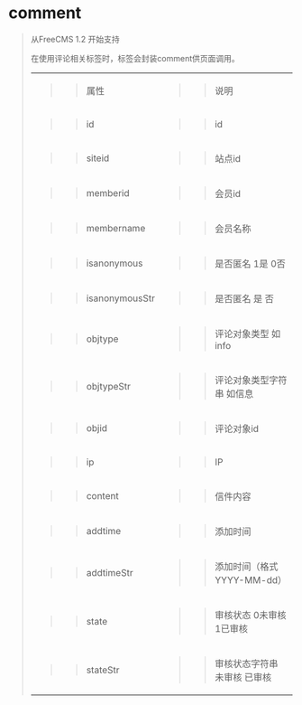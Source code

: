 # comment #
<p>
<blockquote></p>
<p>
</blockquote><blockquote>从FreeCMS 1.2 开始支持</p>
<p>
在使用评论相关标签时，标签会封装<span>comment</span><span>供页面调用。</span></p>
<table>
<tbody>
<blockquote><tr>
<blockquote><td>
<blockquote><p>
<blockquote><span>属性</span></p>
</blockquote></blockquote></td>
<td>
<blockquote><p>
<blockquote><span>说明</span></p>
</blockquote></blockquote></td>
</blockquote></tr>
<tr>
<blockquote><td>
<blockquote><p>
<blockquote><span>id</span></p>
</blockquote></blockquote></td>
<td>
<blockquote><p>
<blockquote><span>id</span></p>
</blockquote></blockquote></td>
</blockquote></tr>
<tr>
<blockquote><td>
<blockquote><p>
<blockquote><span>site</span><span>id</span></p>
</blockquote></blockquote></td>
<td>
<blockquote><p>
<blockquote><span>站点id</span></p>
</blockquote></blockquote></td>
</blockquote></tr>
<tr>
<blockquote><td>
<blockquote><p>
<blockquote><span>memberid</span></p>
</blockquote></blockquote></td>
<td>
<blockquote><p>
<blockquote><span>会员id</span></p>
</blockquote></blockquote></td>
</blockquote></tr>
<tr>
<blockquote><td>
<blockquote><p>
<blockquote><span>membername</span></p>
</blockquote></blockquote></td>
<td>
<blockquote><p>
<blockquote><span>会员名称</span></p>
</blockquote></blockquote></td>
</blockquote></tr>
<tr>
<blockquote><td>
<blockquote><p>
<blockquote><span>isanonymous</span></p>
</blockquote></blockquote></td>
<td>
<blockquote><p>
<blockquote><span>是否匿名 1是 0否</span></p>
</blockquote></blockquote></td>
</blockquote></tr>
<tr>
<blockquote><td>
<blockquote><p>
<blockquote><span>isanonymousStr</span></p>
</blockquote></blockquote></td>
<td>
<blockquote><p>
<blockquote><span>是否匿名 是 否</span></p>
</blockquote></blockquote></td>
</blockquote></tr>
<tr>
<blockquote><td>
<blockquote><p>
<blockquote><span>objtype</span></p>
</blockquote></blockquote></td>
<td>
<blockquote><p>
<blockquote><span>评论对象类型 如info</span></p>
</blockquote></blockquote></td>
</blockquote></tr>
<tr>
<blockquote><td>
<blockquote><p>
<blockquote><span>objtypeStr</span></p>
</blockquote></blockquote></td>
<td>
<blockquote><p>
<blockquote><span>评论对象类型字符串 如信息</span></p>
</blockquote></blockquote></td>
</blockquote></tr>
<tr>
<blockquote><td>
<blockquote><p>
<blockquote><span>objid</span></p>
</blockquote></blockquote></td>
<td>
<blockquote><p>
<blockquote><span>评论对象id</span></p>
</blockquote></blockquote></td>
</blockquote></tr>
<tr>
<blockquote><td>
<blockquote><p>
<blockquote><span>ip</span></p>
</blockquote></blockquote></td>
<td>
<blockquote><p>
<blockquote><span>IP</span></p>
</blockquote></blockquote></td>
</blockquote></tr>
<tr>
<blockquote><td>
<blockquote><p>
<blockquote><span>content</span></p>
</blockquote></blockquote></td>
<td>
<blockquote><p>
<blockquote><span>信件内容</span></p>
</blockquote></blockquote></td>
</blockquote></tr>
<tr>
<blockquote><td>
<blockquote><p>
<blockquote><span>addtime</span></p>
</blockquote></blockquote></td>
<td>
<blockquote><p>
<blockquote><span>添加时间</span></p>
</blockquote></blockquote></td>
</blockquote></tr>
<tr>
<blockquote><td>
<blockquote><p>
<blockquote><span>addtimeStr</span></p>
</blockquote></blockquote></td>
<td>
<blockquote><p>
<blockquote><span>添加时间（格式 YYYY-MM-dd）</span></p>
</blockquote></blockquote></td>
</blockquote></tr>
<tr>
<blockquote><td>
<blockquote><p>
<blockquote><span>state</span></p>
</blockquote></blockquote></td>
<td>
<blockquote><p>
<blockquote><span>审核状态 0未审核 1已审核</span></p>
</blockquote></blockquote></td>
</blockquote></tr>
<tr>
<blockquote><td>
<blockquote><p>
<blockquote><span>state</span><span>Str</span></p>
</blockquote></blockquote></td>
<td>
<blockquote><p>
<blockquote><span>审核状态字符串 未审核 已审核</span></p>
</blockquote></blockquote></td>
</blockquote></tr>
</blockquote></tbody>
</table>
<p>
<blockquote></p>